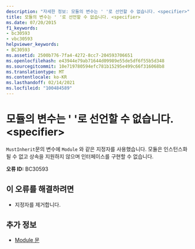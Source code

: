 ```yaml
---
description: "자세한 정보: 모듈의 변수는 ' '로 선언할 수 없습니다. <specifier>"
title: 모듈의 변수는 ' '로 선언할 수 없습니다. <specifier>
ms.date: 07/20/2015
f1_keywords:
- bc30593
- vbc30593
helpviewer_keywords:
- BC30593
ms.assetid: 2500b776-7fa4-4272-8cc7-204593706651
ms.openlocfilehash: e43944e79ab71644d09989e55de5df6f55b5d348
ms.sourcegitcommit: 10e719780594efc781b15295e499c66f316068b8
ms.translationtype: MT
ms.contentlocale: ko-KR
ms.lasthandoff: 02/14/2021
ms.locfileid: "100484589"
---
```

# <a name="variables-in-modules-cannot-be-declared-specifier"></a>모듈의 변수는 ' '로 선언할 수 없습니다. \<specifier>

`MustInherit`문의 변수에 `Module` 와 같은 지정자를 사용했습니다. 모듈은 인스턴스화될 수 없고 상속을 지원하지 않으며 인터페이스를 구현할 수 없습니다.  
  
 **오류 ID:** BC30593  
  
## <a name="to-correct-this-error"></a>이 오류를 해결하려면  
  
- 지정자를 제거합니다.  
  
## <a name="see-also"></a>추가 정보

- [Module 문](../language-reference/statements/module-statement.md)
